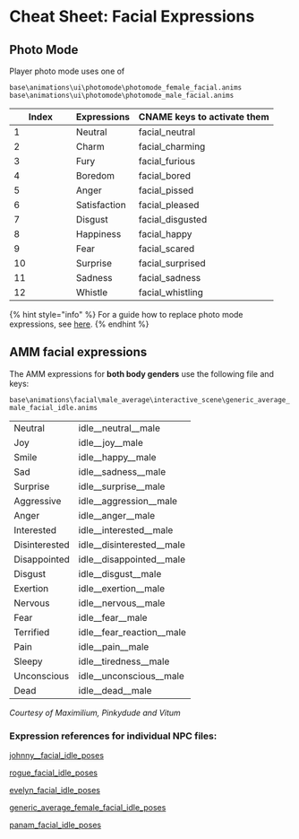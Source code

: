 # Cheat Sheet: Facial Expressions

## Photo Mode

Player photo mode uses one of

```
base\animations\ui\photomode\photomode_female_facial.anims
base\animations\ui\photomode\photomode_male_facial.anims
```

<table><thead><tr><th width="95.33333333333331">Index</th><th>Expressions </th><th>CNAME keys to activate them</th></tr></thead><tbody><tr><td>1</td><td>Neutral</td><td>facial_neutral</td></tr><tr><td>2</td><td>Charm</td><td>facial_charming</td></tr><tr><td>3</td><td>Fury</td><td>facial_furious</td></tr><tr><td>4</td><td>Boredom</td><td>facial_bored</td></tr><tr><td>5</td><td>Anger</td><td>facial_pissed</td></tr><tr><td>6</td><td>Satisfaction</td><td>facial_pleased</td></tr><tr><td>7</td><td>Disgust</td><td>facial_disgusted</td></tr><tr><td>8</td><td>Happiness</td><td>facial_happy</td></tr><tr><td>9</td><td>Fear</td><td>facial_scared</td></tr><tr><td>10</td><td>Surprise</td><td>facial_surprised</td></tr><tr><td>11</td><td>Sadness</td><td>facial_sadness</td></tr><tr><td>12</td><td>Whistle</td><td>facial_whistling</td></tr></tbody></table>

{% hint style="info" %}
For a guide how to replace photo mode expressions, see [here](../../../modding-guides/animations/animations/custom-facial-expressions.md).
{% endhint %}

## AMM facial expressions

The AMM expressions for **both body genders** use the following file and keys:

`base\animations\facial\male_average\interactive_scene\generic_average_male_facial_idle.anims`

|               |                                |
| ------------- | ------------------------------ |
| Neutral       | idle\_\_neutral\_\_male        |
| Joy           | idle\_\_joy\_\_male            |
| Smile         | idle\_\_happy\_\_male          |
| Sad           | idle\_\_sadness\_\_male        |
| Surprise      | idle\_\_surprise\_\_male       |
| Aggressive    | idle\_\_aggression\_\_male     |
| Anger         | idle\_\_anger\_\_male          |
| Interested    | idle\_\_interested\_\_male     |
| Disinterested | idle\_\_disinterested\_\_male  |
| Disappointed  | idle\_\_disappointed\_\_male   |
| Disgust       | idle\_\_disgust\_\_male        |
| Exertion      | idle\_\_exertion\_\_male       |
| Nervous       | idle\_\_nervous\_\_male        |
| Fear          | idle\_\_fear\_\_male           |
| Terrified     | idle\_\_fear\_reaction\_\_male |
| Pain          | idle\_\_pain\_\_male           |
| Sleepy        | idle\_\_tiredness\_\_male      |
| Unconscious   | idle\_\_unconscious\_\_male    |
| Dead          | idle\_\_dead\_\_male           |

_Courtesy of Maximilium, Pinkydude and Vitum_

### Expression references for individual NPC files:&#x20;

[johnny\_\_facial\_idle\_poses](https://i.imgur.com/JW2ZW2r.jpg)

[rogue\_facial\_idle\_poses](https://i.imgur.com/7apn9yx.jpg)

[evelyn\_facial\_idle\_poses](https://i.imgur.com/HPd71Bb.jpg)

[generic\_average\_female\_facial\_idle\_poses](https://i.imgur.com/ZxwSOxy.jpg)

[panam\_facial\_idle\_poses](https://i.imgur.com/DuKRBYe.jpg)
